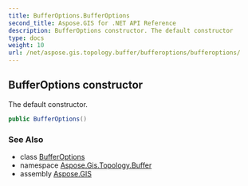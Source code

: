 ```yaml
---
title: BufferOptions.BufferOptions
second_title: Aspose.GIS for .NET API Reference
description: BufferOptions constructor. The default constructor
type: docs
weight: 10
url: /net/aspose.gis.topology.buffer/bufferoptions/bufferoptions/
---
```

## BufferOptions constructor

The default constructor.

```csharp
public BufferOptions()
```

### See Also

* class [BufferOptions](../)
* namespace [Aspose.Gis.Topology.Buffer](../../bufferoptions/)
* assembly [Aspose.GIS](../../../)


